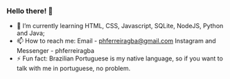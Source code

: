 ### Hello there! 👋


- 🌱 I’m currently learning HTML, CSS, Javascript, SQLite, NodeJS, Python and Java;
- 📫 How to reach me: Email - phferreiragba@gmail.com
                       Instagram and Messenger - phferreiragba
- ⚡ Fun fact: Brazilian Portuguese is my native language, so if you want to talk with me in portuguese, no problem.
